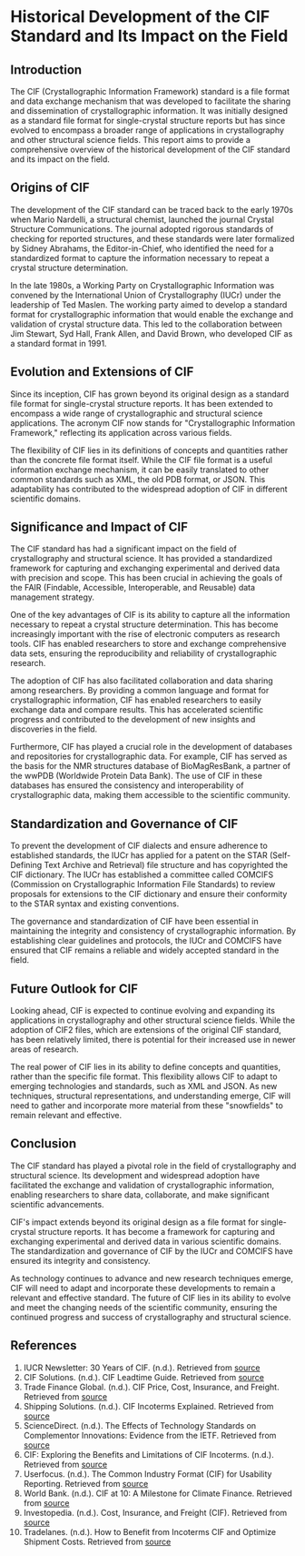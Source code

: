 # Historical Development of the CIF Standard and Its Impact on the Field

## Introduction

The CIF (Crystallographic Information Framework) standard is a file format and data exchange mechanism that was developed to facilitate the sharing and dissemination of crystallographic information. It was initially designed as a standard file format for single-crystal structure reports but has since evolved to encompass a broader range of applications in crystallography and other structural science fields. This report aims to provide a comprehensive overview of the historical development of the CIF standard and its impact on the field.

## Origins of CIF

The development of the CIF standard can be traced back to the early 1970s when Mario Nardelli, a structural chemist, launched the journal Crystal Structure Communications. The journal adopted rigorous standards of checking for reported structures, and these standards were later formalized by Sidney Abrahams, the Editor-in-Chief, who identified the need for a standardized format to capture the information necessary to repeat a crystal structure determination.

In the late 1980s, a Working Party on Crystallographic Information was convened by the International Union of Crystallography (IUCr) under the leadership of Ted Maslen. The working party aimed to develop a standard format for crystallographic information that would enable the exchange and validation of crystal structure data. This led to the collaboration between Jim Stewart, Syd Hall, Frank Allen, and David Brown, who developed CIF as a standard format in 1991.

## Evolution and Extensions of CIF

Since its inception, CIF has grown beyond its original design as a standard file format for single-crystal structure reports. It has been extended to encompass a wide range of crystallographic and structural science applications. The acronym CIF now stands for "Crystallographic Information Framework," reflecting its application across various fields.

The flexibility of CIF lies in its definitions of concepts and quantities rather than the concrete file format itself. While the CIF file format is a useful information exchange mechanism, it can be easily translated to other common standards such as XML, the old PDB format, or JSON. This adaptability has contributed to the widespread adoption of CIF in different scientific domains.

## Significance and Impact of CIF

The CIF standard has had a significant impact on the field of crystallography and structural science. It has provided a standardized framework for capturing and exchanging experimental and derived data with precision and scope. This has been crucial in achieving the goals of the FAIR (Findable, Accessible, Interoperable, and Reusable) data management strategy.

One of the key advantages of CIF is its ability to capture all the information necessary to repeat a crystal structure determination. This has become increasingly important with the rise of electronic computers as research tools. CIF has enabled researchers to store and exchange comprehensive data sets, ensuring the reproducibility and reliability of crystallographic research.

The adoption of CIF has also facilitated collaboration and data sharing among researchers. By providing a common language and format for crystallographic information, CIF has enabled researchers to easily exchange data and compare results. This has accelerated scientific progress and contributed to the development of new insights and discoveries in the field.

Furthermore, CIF has played a crucial role in the development of databases and repositories for crystallographic data. For example, CIF has served as the basis for the NMR structures database of BioMagResBank, a partner of the wwPDB (Worldwide Protein Data Bank). The use of CIF in these databases has ensured the consistency and interoperability of crystallographic data, making them accessible to the scientific community.

## Standardization and Governance of CIF

To prevent the development of CIF dialects and ensure adherence to established standards, the IUCr has applied for a patent on the STAR (Self-Defining Text Archive and Retrieval) file structure and has copyrighted the CIF dictionary. The IUCr has established a committee called COMCIFS (Commission on Crystallographic Information File Standards) to review proposals for extensions to the CIF dictionary and ensure their conformity to the STAR syntax and existing conventions.

The governance and standardization of CIF have been essential in maintaining the integrity and consistency of crystallographic information. By establishing clear guidelines and protocols, the IUCr and COMCIFS have ensured that CIF remains a reliable and widely accepted standard in the field.

## Future Outlook for CIF

Looking ahead, CIF is expected to continue evolving and expanding its applications in crystallography and other structural science fields. While the adoption of CIF2 files, which are extensions of the original CIF standard, has been relatively limited, there is potential for their increased use in newer areas of research.

The real power of CIF lies in its ability to define concepts and quantities, rather than the specific file format. This flexibility allows CIF to adapt to emerging technologies and standards, such as XML and JSON. As new techniques, structural representations, and understanding emerge, CIF will need to gather and incorporate more material from these "snowfields" to remain relevant and effective.

## Conclusion

The CIF standard has played a pivotal role in the field of crystallography and structural science. Its development and widespread adoption have facilitated the exchange and validation of crystallographic information, enabling researchers to share data, collaborate, and make significant scientific advancements.

CIF's impact extends beyond its original design as a file format for single-crystal structure reports. It has become a framework for capturing and exchanging experimental and derived data in various scientific domains. The standardization and governance of CIF by the IUCr and COMCIFS have ensured its integrity and consistency.

As technology continues to advance and new research techniques emerge, CIF will need to adapt and incorporate these developments to remain a relevant and effective standard. The future of CIF lies in its ability to evolve and meet the changing needs of the scientific community, ensuring the continued progress and success of crystallography and structural science.

## References

1. IUCR Newsletter: 30 Years of CIF. (n.d.). Retrieved from [source](https://www.iucr.org/news/newsletter/volume-29/number-4/30-years-of-cif)
2. CIF Solutions. (n.d.). CIF Leadtime Guide. Retrieved from [source](https://cifsolutions.com/wp-content/uploads/2023/12/CIF-Leadtime-Guide.pdf)
3. Trade Finance Global. (n.d.). CIF Price, Cost, Insurance, and Freight. Retrieved from [source](https://tradefinanceglobal.com/incoterms/cif-price-cost-insurance-and-freight/)
4. Shipping Solutions. (n.d.). CIF Incoterms Explained. Retrieved from [source](https://www.shippingsolutions.com/blog/incoterms-cif)
5. ScienceDirect. (n.d.). The Effects of Technology Standards on Complementor Innovations: Evidence from the IETF. Retrieved from [source](https://www.sciencedirect.com/science/article/abs/pii/S0048733322000464)
6. CIF: Exploring the Benefits and Limitations of CIF Incoterms. (n.d.). Retrieved from [source](https://fastercapital.com/content/CIF--Exploring-the-Benefits-and-Limitations-of-CIF-Incoterms.html)
7. Userfocus. (n.d.). The Common Industry Format (CIF) for Usability Reporting. Retrieved from [source](https://www.userfocus.co.uk/articles/picnic.html)
8. World Bank. (n.d.). CIF at 10: A Milestone for Climate Finance. Retrieved from [source](https://www.worldbank.org/en/news/feature/2019/02/05/cif-at-10-a-milestone-for-climate-finance)
9. Investopedia. (n.d.). Cost, Insurance, and Freight (CIF). Retrieved from [source](https://www.investopedia.com/terms/c/cif.asp)
10. Tradelanes. (n.d.). How to Benefit from Incoterms CIF and Optimize Shipment Costs. Retrieved from [source](https://www.tradelanes.co/blog/how-to-benefit-from-incoterms-cif-and-optimize-shipment-costs)